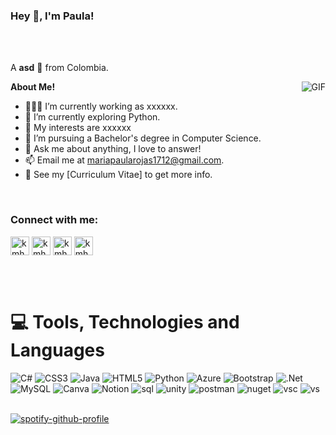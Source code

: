 
<h3 title="hehehe"> Hey 👋, I'm Paula!</h3>


<br />
<br />

A **asd** 🚀 from Colombia.


  <img align="right" alt="GIF" src="https://i.pinimg.com/originals/e4/26/70/e426702edf874b181aced1e2fa5c6cde.gif" />

**About Me!**

- 👨🏽‍💻 I’m currently working as xxxxxx.
- 🌱 I’m currently exploring Python. 
- 🤔 My interests are xxxxxx
- 💼 I’m pursuing a Bachelor's degree in Computer Science.
- 💬 Ask me about anything, I love to answer!
- 📫 Email me at [mariapaularojas1712@gmail.com](mailto:mariapaularojas1712@gmail.com).
- 📝 See my [Curriculum Vitae] to get more info.


<br>
<!-- Connect with me -->
<h3 align="left">Connect with me:</h3>
<p align="left">

  
  
  
<a href="https://twitter.com/" target="blank"><img align="center" src="https://github.com/kmhmubin/kmhmubin/blob/master/assets/twitter.svg" alt="kmhmubin" height="30" width="30" /></a>
<a href="https://linkedin.com/in/" target="blank"><img align="center" src="https://github.com/kmhmubin/kmhmubin/blob/master/assets/linkedin.svg" alt="kmhmubin" height="30" width="30" /></a>
<a href="https://fb.com/" target="blank"><img align="center" src="https://github.com/kmhmubin/kmhmubin/blob/master/assets/facebook.svg" alt="kmhmubin" height="30" width="30" /></a>
<a href="https://instagram.com/" target="blank"><img align="center" src="https://github.com/kmhmubin/kmhmubin/blob/master/assets/instagram.svg" alt="kmhmubin" height="30" width="30" /></a>
</p>

<br>
<br>


# 💻 Tools, Technologies and Languages
![C#](https://img.shields.io/badge/c%23-%23239120.svg?style=for-the-badge&logo=c-sharp&logoColor=white) ![CSS3](https://img.shields.io/badge/css3-%231572B6.svg?style=for-the-badge&logo=css3&logoColor=white) ![Java](https://img.shields.io/badge/java-%23ED8B00.svg?style=for-the-badge&logo=java&logoColor=white) ![HTML5](https://img.shields.io/badge/html5-%23E34F26.svg?style=for-the-badge&logo=html5&logoColor=white) ![Python](https://img.shields.io/badge/python-3670A0?style=for-the-badge&logo=python&logoColor=ffdd54) ![Azure](https://img.shields.io/badge/azure-%230072C6.svg?style=for-the-badge&logo=azure-devops&logoColor=white) ![Bootstrap](https://img.shields.io/badge/bootstrap-%23563D7C.svg?style=for-the-badge&logo=bootstrap&logoColor=white) ![.Net](https://img.shields.io/badge/.NET-5C2D91?style=for-the-badge&logo=.net&logoColor=white) ![MySQL](https://img.shields.io/badge/mysql-%2300f.svg?style=for-the-badge&logo=mysql&logoColor=white) ![Canva](https://img.shields.io/badge/Canva-%2300C4CC.svg?style=for-the-badge&logo=Canva&logoColor=white) ![Notion](https://img.shields.io/badge/Notion-%23000000.svg?style=for-the-badge&logo=notion&logoColor=white) ![sql](https://img.shields.io/badge/Microsoft%20SQL%20Server-CC2927?style=for-the-badge&logo=microsoft%20sql%20server&logoColor=white) ![unity](https://img.shields.io/badge/Unity-100000?style=for-the-badge&logo=unity&logoColor=white) ![postman](https://img.shields.io/badge/Postman-FF6C37?style=for-the-badge&logo=Postman&logoColor=white) ![nuget](https://img.shields.io/badge/NuGet-004880?style=for-the-badge&logo=nuget&logoColor=white) ![vsc](https://img.shields.io/badge/Visual_Studio-5C2D91?style=for-the-badge&logo=visual%20studio&logoColor=white) ![vs](https://img.shields.io/badge/VSCode-0078D4?style=for-the-badge&logo=visual%20studio%20code&logoColor=white)
<br>
<br>

[![spotify-github-profile](https://spotify-github-profile.vercel.app/api/view?uid=ex03lgmtes4ht9kpx8xh1i995&cover_image=true&theme=default&show_offline=false&background_color=121212&interchange=false)](https://github.com/kittinan/spotify-github-profile)

